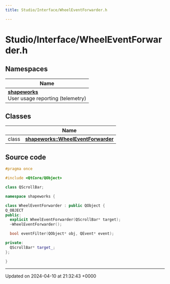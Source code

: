 ```yaml
---
title: Studio/Interface/WheelEventForwarder.h

---
```


# Studio/Interface/WheelEventForwarder.h



## Namespaces

| Name           |
| -------------- |
| **[shapeworks](../Namespaces/namespaceshapeworks.md)** <br>User usage reporting (telemetry)  |

## Classes

|                | Name           |
| -------------- | -------------- |
| class | **[shapeworks::WheelEventForwarder](../Classes/classshapeworks_1_1WheelEventForwarder.md)**  |




## Source code

```cpp
#pragma once

#include <QtCore/QObject>

class QScrollBar;

namespace shapeworks {

class WheelEventForwarder : public QObject {
Q_OBJECT
public:
  explicit WheelEventForwarder(QScrollBar* target);
  ~WheelEventForwarder();

  bool eventFilter(QObject* obj, QEvent* event);

private:
  QScrollBar* target_;
};

}
```


-------------------------------

Updated on 2024-04-10 at 21:32:43 +0000
